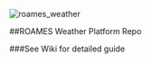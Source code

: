 ![roames_weather](https://cloud.githubusercontent.com/assets/16043083/21796098/0da43a7a-d752-11e6-8666-085c3a29f723.png)

##ROAMES Weather Platform Repo

###See Wiki for detailed guide

